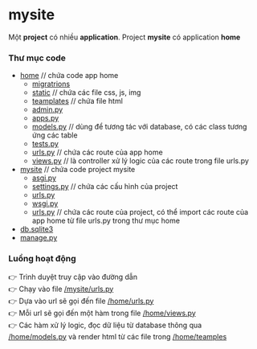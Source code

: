 # mysite
Một **project** có nhiều **application**. Project **mysite** có application **home**
### Thư mục code
- [home](home) // chứa code app home
  - [migratrions](home/migratrions)
  - [static](home/static) // chứa các file css, js, img
  - [teamplates](home/teamplates) // chứa file html
  - [admin.py](home/admin.py)
  - [apps.py](home/apps.py)
  - [models.py](home/models.py) // dùng để tương tác với database, có các class tương ứng các table
  - [tests.py](home/tests.py)
  - [urls.py](home/urls.py) // chứa các route của app home
  - [views.py](home/views.py) // là controller xử lý logic của các route trong file urls.py
- [mysite](mysite) // chứa code project mysite
  - [asgi.py](mysite/asgi,py)
  - [settings.py](mysite/settings.py) // chứa các cấu hình của project
  - [urls.py](mysite/urls.py)
  - [wsgi.py](mysite/wsgi.py)
  - [urls.py](mysite/urls.py) // chứa các route của project, có thể import các route của app home từ file urls.py trong thư mục home
- [db.sqlite3](db.sqlite3)
- [manage.py](manage.py)
### Luồng hoạt động
:point_right: Trình duyệt truy cập vào đường dẫn   
:point_right: Chạy vào file [/mysite/urls.py](mysite/urls.py)   
:point_right: Dựa vào url sẽ gọi đến file [/home/urls.py](home/urls.py)   
:point_right: Mỗi url sẽ gọi đến một hàm trong file [/home/views.py](home/views.py)   
:point_right: Các hàm xử lý logic, đọc dữ liệu từ database thông qua [/home/models.py](home/models.py) và render html từ các file trong [/home/teamples](home/teamplates)   
